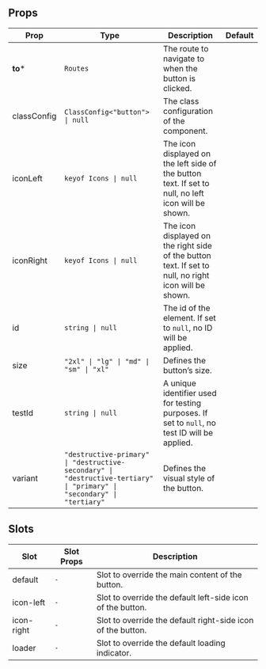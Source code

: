 <!-- This file is automatically generated, do not edit manually. -->

## Props

| Prop | Type | Description | Default |
| ---- | ---- | ----------- | ------- |
| **to*** | `Routes` | The route to navigate to when the button is clicked. |  |
| classConfig | `ClassConfig<"button"> \| null` | The class configuration of the component. |  |
| iconLeft | `keyof Icons \| null` | The icon displayed on the left side of the button text. If set to null, no left icon will be shown. |  |
| iconRight | `keyof Icons \| null` | The icon displayed on the right side of the button text. If set to null, no right icon will be shown. |  |
| id | `string \| null` | The id of the element. If set to `null`, no ID will be applied. |  |
| size | `"2xl" \| "lg" \| "md" \| "sm" \| "xl"` | Defines the button’s size. |  |
| testId | `string \| null` | A unique identifier used for testing purposes. If set to `null`, no test ID will be applied. |  |
| variant | `"destructive-primary" \| "destructive-secondary" \| "destructive-tertiary" \| "primary" \| "secondary" \| "tertiary"` | Defines the visual style of the button. |  |


## Slots

| Slot | Slot Props | Description |
| --------- | ---- | ----------- |
| default | `-` | Slot to override the main content of the button. |
| icon-left | `-` | Slot to override the default left-side icon of the button. |
| icon-right | `-` | Slot to override the default right-side icon of the button. |
| loader | `-` | Slot to override the default loading indicator. |

